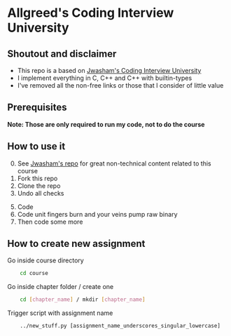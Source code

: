 # Allgreed's Coding Interview University

<!-- todo: Make TOC as prepush hook -->

<!-- Todo: Implement below -->

<!-- ### 2. Use Flashcards

To solve the problem, I made a little flashcards site where I could add flashcards of 2 types: general and code.
Each card has different formatting.

I made a mobile-first website so I could review on my phone and tablet, wherever I am.

Make your own for free:

- [Flashcards site repo](https://github.com/jwasham/computer-science-flash-cards)
- [My flash cards database (old - 1200 cards)](https://github.com/jwasham/computer-science-flash-cards/blob/master/cards-jwasham.db):
- [My flash cards database (new - 1800 cards)](https://github.com/jwasham/computer-science-flash-cards/blob/master/cards-jwasham-extreme.db):

Keep in mind I went overboard and have cards covering everything from assembly language and Python trivia to machine learning and statistics. It's way too much for what's required.

**Note on flashcards:** The first time you recognize you know the answer, don't mark it as known. You have to see the
same card and answer it several times correctly before you really know it. Repetition will put that knowledge deeper in
your brain.

An alternative to using my flashcard site is [Anki](http://ankisrs.net/), which has been recommended to me numerous times. It uses a repetition system to help you remember.
It's user-friendly, available on all platforms and has a cloud sync system. It costs $25 on iOS but is free on other platforms.

My flashcard database in Anki format: https://ankiweb.net/shared/info/25173560 (thanks [@xiewenya](https://github.com/xiewenya)) -->

<!-- 




 -->

<!-- Todo: Answer all question in arrays -->
<!-- Todo: Answer all question in lists -->
<!-- Todo: Answer all question in stacks -->
<!-- Todo: Answer all question in queues -->
<!-- Todo: Answer all question in hash tables -->

<!-- Todo: Say where's what -> code / todos / extras -->
<!-- Todo: Rename course folder to sth else -->

<!-- Todo: Unit testing C -->
<!-- Test case detection -->
<!-- Test suite per file -->
<!-- Assert like behavior, but on failure report also actual value and line -->
<!-- https://stackoverflow.com/questions/65820/unit-testing-c-code -->

## Shoutout and disclaimer

- This repo is a based on [Jwasham's Coding Interview University](https://github.com/jwasham/coding-interview-university)
- I implement everything in C, C++ and C++ with builtin-types
- I've removed all the non-free links or those that I consider of little value

## Prerequisites

**Note: Those are only required to run my code, not to do the course**

<!-- Gtest as a prerequisite to run my tests -> copy repo to /opt/gtest, test makefile, copy makefile, set gtest source to /opt/gtest, customize the makefile, viola! -->

<!-- valgrind as a prerequisite to run my tests -> add installation instructions -->

<!-- Boost as a prerequisite to run complexity tests as well as some c++ builtin solutions -->

<!-- Add chmod +x on new_stuff.py into setup -->

## How to use it
<!-- Add cool images here -->
<!-- Add shell command here -->
0. See [Jwasham's repo](https://github.com/jwasham/coding-interview-university) for great non-technical content related to this course
2. Fork this repo
3. Clone the repo
4. Undo all checks
<!-- todo: maybe a script for this? -->
5. Code 
6. Code unit fingers burn and your veins pump raw binary
7. Then code some more

## How to create new assignment

Go inside course directory

```sh
    cd course
```

Go inside chapter folder / create one

```sh
    cd [chapter_name] / mkdir [chapter_name]
```

Trigger script with assignment name

```
    ../new_stuff.py [assignment_name_underscores_singular_lowercase]
```
